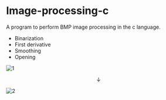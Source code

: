 # Image-processing-c
A program to perform BMP image processing in the c language.


- Binarization
- First derivative
- Smoothing
- Opening

![1](https://user-images.githubusercontent.com/95200820/217138689-a0be0100-4280-4769-be1a-5c83d7aaf0f3.png)
<p align="center">
  ↓
</p>


![2](https://user-images.githubusercontent.com/95200820/217138844-6987333e-7ea3-4841-99f1-345b1b5fe876.png)
